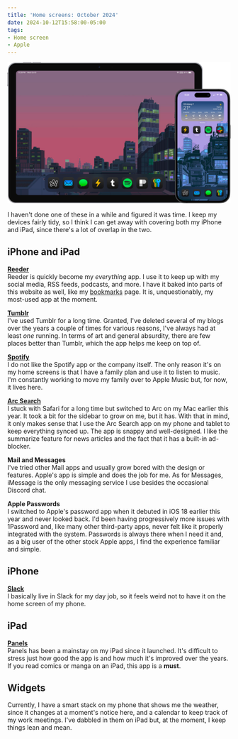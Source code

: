 ```yaml
---
title: 'Home screens: October 2024'
date: 2024-10-12T15:58:00-05:00
tags:
- Home screen
- Apple
---
```

![iPad and iPhone home screens](/uploads/homescreens.png)

I haven't done one of these in a while and figured it was time. I keep my devices fairly tidy, so I think I can get away with covering both my iPhone and iPad, since there's a lot of overlap in the two.

## iPhone and iPad

<a href="https://apps.apple.com/us/app/reeder/id6475002485" target="_blank" rel="noopener"><strong>Reeder</strong></a><br>Reeder is quickly become my *everything* app. I use it to keep up with my social media, RSS feeds, podcasts, and more. I have it baked into parts of this website as well, like my [bookmarks](/bookmarks) page. It is, unquestionably, my most-used app at the moment.

<a href="https://apps.apple.com/us/app/tumblr-fandom-art-chaos/id305343404" target="_blank" rel="noopener"><strong>Tumblr</strong></a><br>I've used Tumblr for a long time. Granted, I've deleted several of my blogs over the years a couple of times for various reasons, I've always had at least *one* running. In terms of art and general absurdity, there are few places better than Tumblr, which the app helps me keep on top of.

<a href="https://apps.apple.com/us/app/spotify-music-and-podcasts/id324684580" target="_blank" rel="noopener"><strong>Spotify</strong></a><br>I do not like the Spotify app or the company itself. The only reason it's on my home screens is that I have a family plan and use it to listen to music. I'm constantly working to move my family over to Apple Music but, for now, it lives here.

<a href="https://apps.apple.com/us/app/arc-search-find-it-faster/id6472513080" target="_blank" rel="noopener"><strong>Arc Search</strong></a><br>I stuck with Safari for a long time but switched to Arc on my Mac earlier this year. It took a bit for the sidebar to grow on me, but it has. With that in mind, it only makes sense that I use the Arc Search app on my phone and tablet to keep everything synced up. The app is snappy and well-designed. I like the summarize feature for news articles and the fact that it has a built-in ad-blocker.

**Mail and Messages**<br>I've tried other Mail apps and usually grow bored with the design or features. Apple's app is simple and does the job for me. As for Messages, iMessage is the only messaging service I use besides the occasional Discord chat.

**Apple Passwords**<br>I switched to Apple's password app when it debuted in iOS 18 earlier this year and never looked back. I'd been having progressively more issues with 1Password and, like many other third-party apps, never felt like it properly integrated with the system. Passwords is always there when I need it and, as a big user of the other stock Apple apps, I find the experience familiar and simple.

## iPhone

<a href="https://apps.apple.com/us/app/slack/id618783545" target="_blank" rel="noopener"><strong>Slack</strong></a><br>I basically live in Slack for my day job, so it feels weird not to have it on the home screen of my phone.

## iPad

<a href="https://apps.apple.com/us/app/panels-comic-reader/id1236567663" target="_blank" rel="noopener"><strong>Panels</strong></a><br>Panels has been a mainstay on my iPad since it launched. It's difficult to stress just how good the app is and how much it's improved over the years. If you read comics or manga on an iPad, this app is a **must**.

## Widgets

Currently, I have a smart stack on my phone that shows me the weather, since it changes at a moment's notice here, and a calendar to keep track of my work meetings. I've dabbled in them on iPad but, at the moment, I keep things lean and mean.